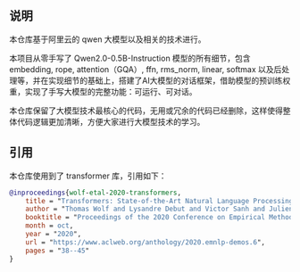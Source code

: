 ## 说明

本仓库基于阿里云的 qwen 大模型以及相关的技术进行。

本项目从零手写了 Qwen2.0-0.5B-Instruction 模型的所有细节，包含 embedding, rope, attention（GQA）, ffn, rms_norm, linear, softmax 以及后处理等，并在实现细节的基础上，搭建了AI大模型的对话框架，借助模型的预训练权重，实现了手写大模型的完整功能：可运行、可对话。

本仓库保留了大模型技术最核心的代码，无用或冗余的代码已经删除，这样使得整体代码逻辑更加清晰，方便大家进行大模型技术的学习。

## 引用

本仓库使用到了 transformer 库，引用如下：

```bibtex
@inproceedings{wolf-etal-2020-transformers,
    title = "Transformers: State-of-the-Art Natural Language Processing",
    author = "Thomas Wolf and Lysandre Debut and Victor Sanh and Julien Chaumond and Clement Delangue and Anthony Moi and Pierric Cistac and Tim Rault and Rémi Louf and Morgan Funtowicz and Joe Davison and Sam Shleifer and Patrick von Platen and Clara Ma and Yacine Jernite and Julien Plu and Canwen Xu and Teven Le Scao and Sylvain Gugger and Mariama Drame and Quentin Lhoest and Alexander M. Rush",
    booktitle = "Proceedings of the 2020 Conference on Empirical Methods in Natural Language Processing: System Demonstrations",
    month = oct,
    year = "2020",
    url = "https://www.aclweb.org/anthology/2020.emnlp-demos.6",
    pages = "38--45"
}